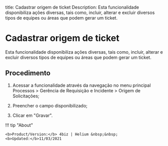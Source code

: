 title: Cadastrar origem de ticket
Description: Esta funcionalidade disponibiliza ações diversas, tais como, incluir, alterar e excluir diversos tipos de equipes ou áreas que podem gerar um ticket. 
# Cadastrar origem de ticket

Esta funcionalidade disponibiliza ações diversas, tais como, incluir, alterar e excluir diversos tipos de equipes ou áreas que podem gerar um ticket.

Procedimento
------------

1.  Acessar a funcionalidade através da navegação no menu principal Processos \>
    Gerência de Requisição e Incidente \> Origem de Solicitações;

2.  Preencher o campo disponibilizado;

3.  Clicar em "Gravar".

<!-- <i class='fa fa-youtube-play  fa-2x' style='color:#97ce17;vertical-align: middle;'> </i> [Video Library](https://www.youtube.com/playlist?list=PLB5qK2uzf2ROn4Xs6UdH84Ujzta2iJ6Ei)'
-->
!!! tip "About"

    <b>Product/Version:</b> 4biz | Helium &nbsp;&nbsp;
    <b>Updated:</b>11/03/2021
